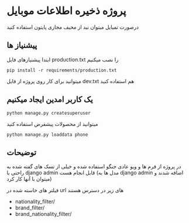 # پروژه ذخیره اطلاعات موبایل

درصورت تمیایل میتوان
نید از محیف مجازی پایتون استفاده کنید

## پیشنیاز ها
ابتدا پیشنیاز‌های فایل production.txt را نصب میکنیم

```shell
pip install -r requirements/production.txt
```
میتوانید برای کار روی پروژه از فایل dev.txt هم استفاده کنید

## یک کاربر امدین ایجاد میکنیم

```shell
python manage.py createsuperuser
```

میتوانید از محصولات پیشفرض استفاده کنید
```shell
python manage.py loaddata phone
```

## توضیحات

در پروژه از فرم ها و ویو عادی جنگو استفاده شده  و خیلی از تسک های گفته شده به راحتی با django admin قابل انجام هست (مدل ها به django admin اضافه شدند و میتوان با آنها کار کرد)

فیلتر های خاسته شده در url های زیر در دسترس هستند

- nationality_filter/
- brand_filter/
- brand_nationality_filter/
